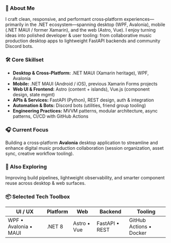 ### 🚀 About Me
I craft clean, responsive, and performant cross‑platform experiences—primarily in the .NET ecosystem—spanning desktop (WPF, Avalonia), mobile (.NET MAUI / former Xamarin), and the web (Astro, Vue). I enjoy turning ideas into polished developer & user tooling: from collaborative music production desktop apps to lightweight FastAPI backends and community Discord bots.

### 🛠️ Core Skillset
- **Desktop & Cross‑Platform:** .NET MAUI (Xamarin heritage), WPF, Avalonia
- **Mobile:** .NET MAUI (Android / iOS), previous Xamarin Forms projects
- **Web UI & Frontend:** Astro (content + islands), Vue.js (component design, state mgmt)
- **APIs & Services:** FastAPI (Python), REST design, auth & integration
- **Automation & Bots:** Discord bots (utilities, friend group tooling)
- **Engineering Practices:** MVVM patterns, modular architecture, async patterns, CI/CD with GitHub Actions

### 🎧 Current Focus
Building a cross‑platform **Avalonia** desktop application to streamline and enhance digital music production collaboration (session organization, asset sync, creative workflow tooling).

### 🌱 Also Exploring
Improving build pipelines, lightweight observability, and smarter component reuse across desktop & web surfaces.

### 📦 Selected Tech Toolbox
| UI / UX | Platform | Web | Backend | Tooling |
|---------|----------|-----|---------|---------|
| WPF • Avalonia • MAUI | .NET 8 | Astro • Vue | FastAPI • REST | GitHub Actions • Docker |

<!---
JenBytes/JenBytes is a ✨ special ✨ repository because its `README.md` (this file) appears on your GitHub profile.
You can click the Preview link to take a look at your changes.
--->
